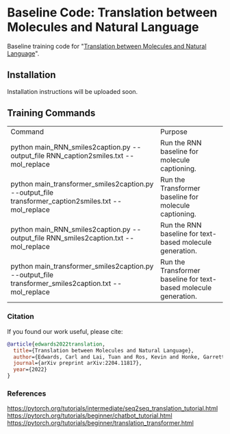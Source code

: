 # Baseline Code: Translation between Molecules and Natural Language
Baseline training code for "[Translation between Molecules and Natural Language](https://arxiv.org/abs/2204.11817)".

## Installation
Installation instructions will be uploaded soon. 


## Training Commands

<table>
  <tr>
    <td>Command</td>
    <td>Purpose</td>
  </tr>
  <tr>
    <td>python main_RNN_smiles2caption.py --output_file RNN_caption2smiles.txt --mol_replace</td>
    <td>Run the RNN baseline for molecule captioning.</td>
  </tr>
  <tr>
    <td>python main_transformer_smiles2caption.py --output_file transformer_caption2smiles.txt --mol_replace</td>
    <td>Run the Transformer baseline for molecule captioning.</td>
  </tr>
  
  <tr>
    <td>python main_RNN_smiles2caption.py --output_file RNN_smiles2caption.txt --mol_replace</td>
    <td>Run the RNN baseline for text-based molecule generation.</td>
  </tr>
  <tr>
    <td>python main_transformer_smiles2caption.py --output_file transformer_smiles2caption.txt --mol_replace</td>
    <td>Run the Transformer baseline for text-based molecule generation.</td>
  </tr>
</table>



### Citation
If you found our work useful, please cite:
```bibtex
@article{edwards2022translation,
  title={Translation between Molecules and Natural Language},
  author={Edwards, Carl and Lai, Tuan and Ros, Kevin and Honke, Garrett and Ji, Heng},
  journal={arXiv preprint arXiv:2204.11817},
  year={2022}
}
```

### References

https://pytorch.org/tutorials/intermediate/seq2seq_translation_tutorial.html
https://pytorch.org/tutorials/beginner/chatbot_tutorial.html
https://pytorch.org/tutorials/beginner/translation_transformer.html
